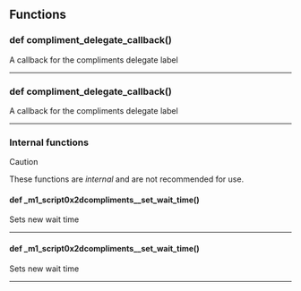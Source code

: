 ## Functions

### def compliment_delegate_callback()

A callback for the compliments delegate label

---

### def compliment_delegate_callback()

A callback for the compliments delegate label

---

### Internal functions

> [!CAUTION]
> These functions are *internal* and are not recommended for use.

#### def _m1_script0x2dcompliments__set_wait_time()

Sets new wait time

---

#### def _m1_script0x2dcompliments__set_wait_time()

Sets new wait time

---

